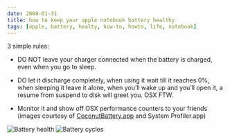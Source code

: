 ```yaml
---
date: 2008-01-31
title: how to keep your apple notebook battery healthy
tags: [apple, battery, healty, how-to, howto, life, notebook]
---
```


3 simple rules:

- DO NOT leave your charger connected when the battery is charged, even when
you go to sleep.

- DO let it discharge completely, when using it wait till it reaches 0%, when
sleeping it leave it alone, when you’ll wake up and you’ll open it, a resume
from suspend to disk will greet you. OSX FTW.

- Monitor it and show off OSX performance counters to your friends (images
courtesy of
[CoconutBattery.app](http://www.coconut-flavour.com/coconutbattery/) and System
Profiler.app)

![Battery health](/posts/2008-01-31-how-to-keep-your-apple-notebook-battery-healthy/healthy_battery_2.png)
![Battery cycles](/posts/2008-01-31-how-to-keep-your-apple-notebook-battery-healthy/healthy_battery_cycle_count.png)
